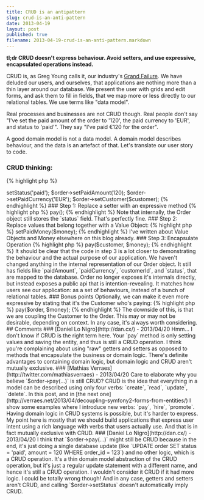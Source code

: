 ```yaml
---
title: CRUD is an antipattern
slug: crud-is-an-anti-pattern
date: 2013-04-19
layout: post
published: true
filename: 2013-04-19-crud-is-an-anti-pattern.markdown
---
```

<!-- *********************************************************************
**                                                                      **
** To add a comment, scroll to the bottom and use the comment template. **
** Then save the file and send me a pull request.                       **
**                                                                      **
***********************************************************************-->

**tl;dr CRUD doesn't express behaviour. Avoid setters, and use expressive, encapsulated operations instead.**

CRUD is, as Greg Young calls it, our industry's [Grand Failure](http://herdingcode.com/?p=189). We have deluded our
users, and ourselves, that applications are nothing more than a thin layer around our database. We present the user
with grids and edit forms, and ask them to fill in fields, that we map more or less directly to our relational tables.
We use terms like "data model".

Real processes and businesses are not CRUD though. Real people don't say "I've set the paid amount of the order to '120',
the paid currency to 'EUR', and status to 'paid'". They say "I've paid €120 for the order".

A good domain model is not a data model. A domain model describes behaviour, and the data is an artefact of that. Let's
translate our user story to code.

### CRUD thinking:

{% highlight php %}
<?php
$order->setStatus('paid');
$order->setPaidAmount(120);
$order->setPaidCurrency('EUR');
$order->setCustomer($customer);
{% endhighlight %}

### Step 1: Replace a setter with an expressive method

{% highlight php %}
<?php
$order->pay();
{% endhighlight %}

Note that internally, the Order object still stores the `status` field. That's perfectly fine.

### Step 2: Replace values that belong together with a Value Object:

{% highlight php %}
<?php
$money = new Money(120, new Currency('EUR'));
$order->setPaidMoney($money);
{% endhighlight %}

I've written about Value Objects and Money elsewhere on this blog already.

### Step 3: Encapsulate Operation

{% highlight php %}
<?php
$order->pay($customer, $money);
{% endhighlight %}

It should be clear that the code in step 3 is a lot closer to demonstrating the behaviour and the actual purpose of our application.
We haven't changed anything in the internal representation of our Order object. It still has fields like
`paidAmount`, `paidCurrency`, `customerId`, and `status`, that are mapped to the database. Order no longer exposes it's
internals directly, but instead exposes a public api that is intention-revealing. It matches how users see our application:
as a set of behaviours, instead of a bunch of relational tables.


### Bonus points

Optionally, we can make it even more expressive by stating that it's the Customer who's paying:

{% highlight php %}
<?php
$customer->pay($order, $money);
{% endhighlight %}

The downside of this, is that we are coupling the Customer to the Order. This may or may not be desirable, depending on
context. In any case, it's always worth considering.




## Comments

<!-- To add a comment, copy this template: (don't worry about markup, I'll clean it up if need be)

### [YOUR NAME](YOUR URL) - YYY/MM/DD
YOUR COMMENT TEXT HERE....

-->

### [Daniel Lo Nigro](http://dan.cx/) - 2013/04/20
Hmm... I don't know if CRUD is the right term here. Your `pay` method is only setting values and saving the entity,
and thus is still a CRUD operation. I think you're complaining about using "raw" getters and setters as opposed to
methods that encapsulate the business or domain logic. There's definite advantages to containing domain logic, but
domain logic and CRUD aren't mutually exclusive.

### [Mathias Verraes](http://twitter.com/mathiasverraes) - 2013/04/20
Care to elaborate why you believe `$order->pay(...)` is still CRUD?

CRUD is the idea that everything in a model can be described using only four verbs: `create`, `read`, `update`, `delete`. In this
post, and in [the next one](http://verraes.net/2013/04/decoupling-symfony2-forms-from-entities/) I show some examples where
I introduce new verbs: `pay`, `hire`, `promote`. Having domain logic in CRUD systems is possible, but it's harder to express.
My point here is mostly that we should build applications that express user intent using a rich language with verbs that users
 actually use. And that is in fact mutually exclusive with CRUD.

### [Daniel Lo Nigro](http://dan.cx/) - 2013/04/20
I think that `$order->pay(...)` might still be CRUD because in the end, it's just doing a single database update (like 
`UPDATE order SET status = 'paid', amount = 120 WHERE order_id = 123`) and no other logic, which is a CRUD 
operation. It's a thin domain model abstraction of the CRUD operation, but it's just a regular update statement with a 
different name, and hence it's still a CRUD operation. I wouldn't consider it CRUD if it had more logic. I could be
totally wrong though!

And in any case, getters and setters aren't CRUD, and calling `$order->setStatus` doesn't automatically imply CRUD.
